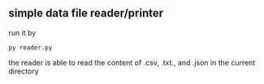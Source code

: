 ## simple data file reader/printer

run it by
```
py reader.py
```
the reader is able to read the content of .csv, .txt., and .json in the current directory
